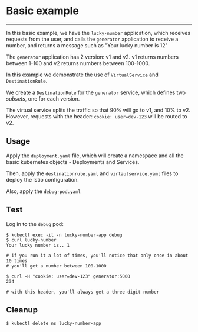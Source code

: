 # Basic example
---

In this basic example, we have the `lucky-number` application, which receives 
requests from the user, and calls the `generator` application to receive a number,
and returns a message such as "Your lucky number is 12"

The `generator` application has 2 version: v1 and v2. v1 returns numbers between 1-100
and v2 returns numbers between 100-1000.

In this example we demonstrate the use of `VirtualService` and `DestinationRule`.

We create a `DestinationRule` for the `generator` service, which defines two _subsets_,
one for each version.

The virtual service splits the traffic so that 90% will go to v1, and 10% to v2.
However, requests with the header: `cookie: user=dev-123` will be routed to v2.

## Usage
Apply the `deployment.yaml` file, which will create a namespace and all the basic
kubernetes objects - Deployments and Services.

Then, apply the `destinationrule.yaml` and `virtaulservice.yaml` files to deploy the Istio
configuration.

Also, apply the `debug-pod.yaml`

## Test
Log in to the `debug` pod:

```
$ kubectl exec -it -n lucky-number-app debug
$ curl lucky-number
Your lucky number is.. 1

# if you run it a lot of times, you'll notice that only once in about 10 times
# you'll get a number between 100-1000

$ curl -H "cookie: user=dev-123" generator:5000
234

# with this header, you'll always get a three-digit number
```

## Cleanup

```
$ kubectl delete ns lucky-number-app
```

